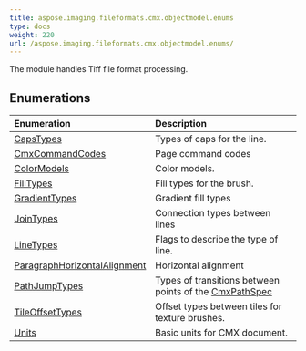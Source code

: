 ```yaml
---
title: aspose.imaging.fileformats.cmx.objectmodel.enums
type: docs
weight: 220
url: /aspose.imaging.fileformats.cmx.objectmodel.enums/
---
```



The module handles Tiff file format processing.

## **Enumerations**
| **Enumeration** | **Description** |
| :- | :- |
| [CapsTypes](/imaging/python-net/aspose.imaging.fileformats.cmx.objectmodel.enums/capstypes/) | Types of caps for the line. |
| [CmxCommandCodes](/imaging/python-net/aspose.imaging.fileformats.cmx.objectmodel.enums/cmxcommandcodes/) | Page command codes |
| [ColorModels](/imaging/python-net/aspose.imaging.fileformats.cmx.objectmodel.enums/colormodels/) | Color models. |
| [FillTypes](/imaging/python-net/aspose.imaging.fileformats.cmx.objectmodel.enums/filltypes/) | Fill types for the brush. |
| [GradientTypes](/imaging/python-net/aspose.imaging.fileformats.cmx.objectmodel.enums/gradienttypes/) | Gradient fill types |
| [JoinTypes](/imaging/python-net/aspose.imaging.fileformats.cmx.objectmodel.enums/jointypes/) | Connection types between lines |
| [LineTypes](/imaging/python-net/aspose.imaging.fileformats.cmx.objectmodel.enums/linetypes/) | Flags to describe the type of line. |
| [ParagraphHorizontalAlignment](/imaging/python-net/aspose.imaging.fileformats.cmx.objectmodel.enums/paragraphhorizontalalignment/) | Horizontal alignment |
| [PathJumpTypes](/imaging/python-net/aspose.imaging.fileformats.cmx.objectmodel.enums/pathjumptypes/) | Types of transitions between points of the [CmxPathSpec](/imaging/python-net/aspose.imaging.fileformats.cmx.objectmodel.specs/cmxpathspec/) |
| [TileOffsetTypes](/imaging/python-net/aspose.imaging.fileformats.cmx.objectmodel.enums/tileoffsettypes/) | Offset types between tiles for texture brushes. |
| [Units](/imaging/python-net/aspose.imaging.fileformats.cmx.objectmodel.enums/units/) | Basic units for CMX document. |

